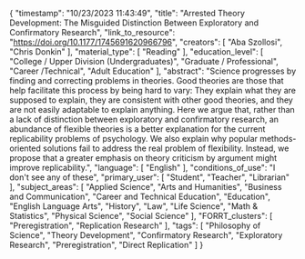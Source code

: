 {
    "timestamp": "10/23/2023 11:43:49",
    "title": "Arrested Theory Development: The Misguided Distinction Between Exploratory and Confirmatory Research",
    "link_to_resource": "https://doi.org/10.1177/1745691620966796",
    "creators": [
        "Aba Szollosi",
        "Chris Donkin"
    ],
    "material_type": [
        "Reading"
    ],
    "education_level": [
        "College / Upper Division (Undergraduates)",
        "Graduate / Professional",
        "Career /Technical",
        "Adult Education"
    ],
    "abstract": "Science progresses by finding and correcting problems in theories. Good theories are those that help facilitate this process by being hard to vary: They explain what they are supposed to explain, they are consistent with other good theories, and they are not easily adaptable to explain anything. Here we argue that, rather than a lack of distinction between exploratory and confirmatory research, an abundance of flexible theories is a better explanation for the current replicability problems of psychology. We also explain why popular methods-oriented solutions fail to address the real problem of flexibility. Instead, we propose that a greater emphasis on theory criticism by argument might improve replicability.",
    "language": [
        "English"
    ],
    "conditions_of_use": "I don't see any of these",
    "primary_user": [
        "Student",
        "Teacher",
        "Librarian"
    ],
    "subject_areas": [
        "Applied Science",
        "Arts and Humanities",
        "Business and Communication",
        "Career and Technical Education",
        "Education",
        "English Language Arts",
        "History",
        "Law",
        "Life Science",
        "Math & Statistics",
        "Physical Science",
        "Social Science"
    ],
    "FORRT_clusters": [
        "Preregistration",
        "Replication Research"
    ],
    "tags": [
        "Philosophy of Science",
        "Theory Development",
        "Confirmatory Research",
        "Exploratory Research",
        "Preregistration",
        "Direct Replication"
    ]
}